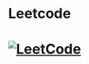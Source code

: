 # Leetcode

# [![LeetCode](http://terrylu.tech/2021/05/22/leetcode/cover.png)](https://leetcode.com/Konda_Sidhartha/)
